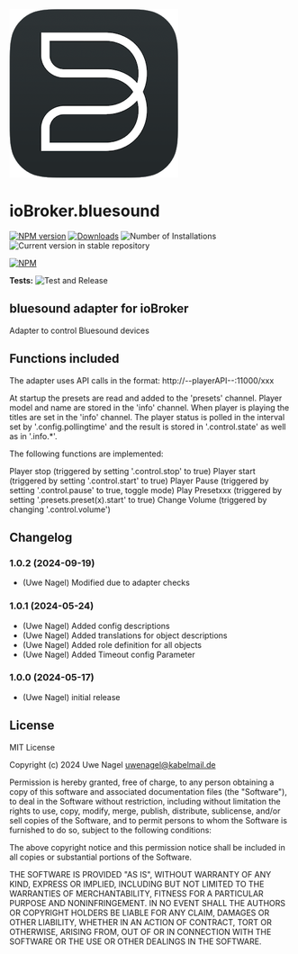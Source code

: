 ![Logo](admin/bluesound.png)

# ioBroker.bluesound

[![NPM version](https://img.shields.io/npm/v/iobroker.bluesound.svg)](https://www.npmjs.com/package/iobroker.bluesound)
[![Downloads](https://img.shields.io/npm/dm/iobroker.bluesound.svg)](https://www.npmjs.com/package/iobroker.bluesound)
![Number of Installations](https://iobroker.live/badges/bluesound-installed.svg)
![Current version in stable repository](https://iobroker.live/badges/bluesound-stable.svg)

[![NPM](https://nodei.co/npm/iobroker.bluesound.png?downloads=true)](https://nodei.co/npm/iobroker.bluesound/)

**Tests:** ![Test and Release](https://github.com/Uwe1958/ioBroker.bluesound/workflows/Test%20and%20Release/badge.svg)

## bluesound adapter for ioBroker

Adapter to control Bluesound devices

## Functions included

The adapter uses API calls in the format: http://--playerAPI--:11000/xxx

At startup the presets are read and added to the 'presets' channel.
Player model and name are stored in the 'info' channel.
When player is playing the titles are set in the 'info' channel.
The player status is polled in the interval set by '.config.pollingtime' and the result is stored in '.control.state' as well as in '.info.\*'.

The following functions are implemented:

Player stop (triggered by setting '.control.stop' to true)
Player start (triggered by setting '.control.start' to true)
Player Pause (triggered by setting '.control.pause' to true, toggle mode)
Play Presetxxx (triggered by setting '.presets.preset(x).start' to true)
Change Volume (triggered by changing '.control.volume')

## Changelog

<!--
    Placeholder for the next version (at the beginning of the line):
    ### **WORK IN PROGRESS**
-->
### 1.0.2 (2024-09-19)

-   (Uwe Nagel) Modified due to adapter checks

### 1.0.1 (2024-05-24)

-   (Uwe Nagel) Added config descriptions
-   (Uwe Nagel) Added translations for object descriptions
-   (Uwe Nagel) Added role definition for all objects
-   (Uwe Nagel) Added Timeout config Parameter

### 1.0.0 (2024-05-17)

-   (Uwe Nagel) initial release

## License

MIT License

Copyright (c) 2024 Uwe Nagel <uwenagel@kabelmail.de>

Permission is hereby granted, free of charge, to any person obtaining a copy
of this software and associated documentation files (the "Software"), to deal
in the Software without restriction, including without limitation the rights
to use, copy, modify, merge, publish, distribute, sublicense, and/or sell
copies of the Software, and to permit persons to whom the Software is
furnished to do so, subject to the following conditions:

The above copyright notice and this permission notice shall be included in all
copies or substantial portions of the Software.

THE SOFTWARE IS PROVIDED "AS IS", WITHOUT WARRANTY OF ANY KIND, EXPRESS OR
IMPLIED, INCLUDING BUT NOT LIMITED TO THE WARRANTIES OF MERCHANTABILITY,
FITNESS FOR A PARTICULAR PURPOSE AND NONINFRINGEMENT. IN NO EVENT SHALL THE
AUTHORS OR COPYRIGHT HOLDERS BE LIABLE FOR ANY CLAIM, DAMAGES OR OTHER
LIABILITY, WHETHER IN AN ACTION OF CONTRACT, TORT OR OTHERWISE, ARISING FROM,
OUT OF OR IN CONNECTION WITH THE SOFTWARE OR THE USE OR OTHER DEALINGS IN THE
SOFTWARE.
